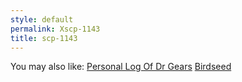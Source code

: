 ```yaml
---
style: default
permalink: Xscp-1143
title: scp-1143
---
```

You may also like:
[Personal Log Of Dr Gears](http://scp-wiki.net/personal-log-of-dr-gears)
[Birdseed](http://scp-wiki.net/birdseed)